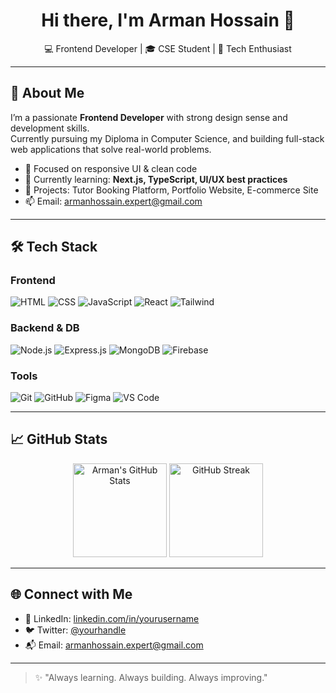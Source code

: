 <h1 align="center">Hi there, I'm Arman Hossain 👋</h1>
<p align="center">
  💻 Frontend Developer | 🎓 CSE Student | 🚀 Tech Enthusiast  
</p>

---

## 🚀 About Me

I’m a passionate **Frontend Developer** with strong design sense and development skills.  
Currently pursuing my Diploma in Computer Science, and building full-stack web applications that solve real-world problems.

- 🎯 Focused on responsive UI & clean code
- 🧠 Currently learning: **Next.js, TypeScript, UI/UX best practices**
- 💼 Projects: Tutor Booking Platform, Portfolio Website, E-commerce Site
- 📫 Email: [armanhossain.expert@gmail.com](mailto:armanhossain.expert@gmail.com)

---

## 🛠 Tech Stack

### Frontend
![HTML](https://img.shields.io/badge/-HTML5-E34F26?logo=html5&logoColor=white&style=flat)
![CSS](https://img.shields.io/badge/-CSS3-1572B6?logo=css3&logoColor=white&style=flat)
![JavaScript](https://img.shields.io/badge/-JavaScript-F7DF1E?logo=javascript&logoColor=black&style=flat)
![React](https://img.shields.io/badge/-React-61DAFB?logo=react&logoColor=black&style=flat)
![Tailwind](https://img.shields.io/badge/-Tailwind_CSS-38B2AC?logo=tailwind-css&logoColor=white&style=flat)

### Backend & DB
![Node.js](https://img.shields.io/badge/-Node.js-339933?logo=node.js&logoColor=white&style=flat)
![Express.js](https://img.shields.io/badge/-Express.js-000000?logo=express&logoColor=white&style=flat)
![MongoDB](https://img.shields.io/badge/-MongoDB-47A248?logo=mongodb&logoColor=white&style=flat)
![Firebase](https://img.shields.io/badge/-Firebase-FFCA28?logo=firebase&logoColor=black&style=flat)

### Tools
![Git](https://img.shields.io/badge/-Git-F05032?logo=git&logoColor=white&style=flat)
![GitHub](https://img.shields.io/badge/-GitHub-181717?logo=github&logoColor=white&style=flat)
![Figma](https://img.shields.io/badge/-Figma-F24E1E?logo=figma&logoColor=white&style=flat)
![VS Code](https://img.shields.io/badge/-VS_Code-007ACC?logo=visual-studio-code&logoColor=white&style=flat)

---

## 📈 GitHub Stats

<p align="center">
  <img src="https://github-readme-stats.vercel.app/api?username=arman-hossain&show_icons=true&theme=radical" alt="Arman's GitHub Stats" height="150" />
  <img src="https://github-readme-streak-stats.herokuapp.com/?user=arman-hossain&theme=radical" alt="GitHub Streak" height="150" />
</p>

---

## 🌐 Connect with Me

- 🔗 LinkedIn: [linkedin.com/in/yourusername](https://linkedin.com/in/armanhossainweb)
- 🐦 Twitter: [@yourhandle](https://twitter.com/ArmanHossa17674)
- 📬 Email: [armanhossain.expert@gmail.com](mailto:armanhossain.expert@gmail.com)

---

> ✨ "Always learning. Always building. Always improving."

